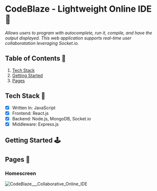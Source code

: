 # CodeBlaze - Lightweight Online IDE 🚀
*Allows users to program with autocomplete, run it, compile, and have the output displayed. This web application supports real-time user collaboratation leveraging Socket.io.*

## Table of Contents 📜
1. [Tech Stack](#tech-stack-)
2. [Getting Started](#getting-started-)
3. [Pages](#pages-)

## Tech Stack 💼
- [X] Written In: JavaScript
- [X] Frontend: React.js
- [X] Backend: Node.js, MongoDB, Socket.io
- [X] Middleware: Express.js

## Getting Started 🕹

## Pages 🎨
### Homescreen
![CodeBlaze___Collaborative_Online_IDE](https://user-images.githubusercontent.com/63386979/151721234-78062a54-ce70-4576-9ee7-2626c6259ef0.png)